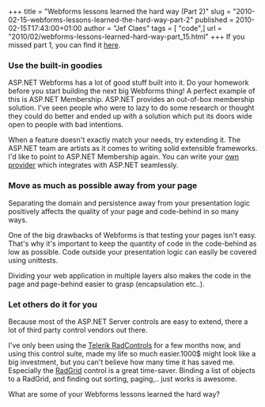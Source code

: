 +++
title = "Webforms lessons learned the hard way (Part 2)"
slug = "2010-02-15-webforms-lessons-learned-the-hard-way-part-2"
published = 2010-02-15T17:43:00+01:00
author = "Jef Claes"
tags = [ "code",]
url = "2010/02/webforms-lessons-learned-hard-way-part_15.html"
+++
If you missed part 1, you can find it
[here](https://jefclaes.be/2010/02/webforms-lessons-learned-hard-way-part.html).  
  
### Use the built-in goodies  
  
ASP.NET Webforms has a lot of good stuff built into it. Do your homework
before you start building the next big Webforms thing! A perfect example
of this is ASP.NET Membership. ASP.NET provides an out-of-box membership
solution. I've seen people who were to lazy to do some research or
thought they could do better and ended up with a solution which put its
doors wide open to people with bad intentions.  
  
When a feature doesn't exactly match your needs, try extending it. The
ASP.NET team are artists as it comes to writing solid extensible frameworks. I'd like to point to ASP.NET Membership again. You can write
your [own provider](http://www.asp.net/(S(ywiyuluxr3qb2dfva1z5lgeg))/learn/videos/video-189.aspx) which integrates with ASP.NET seamlessly.  
  
### Move as much as possible away from your page  
  
Separating the domain and persistence away from your presentation logic positively affects the quality of your page and code-behind in so many ways.  
  
One of the big drawbacks of Webforms is that testing your pages isn't
easy. That's why it's important to keep the quantity of code in the
code-behind as low as possible. Code outside your presentation logic can
easily be covered using unittests.  
  
Dividing your web application in multiple layers also makes the code in
the page and page-behind easier to grasp (encapsulation etc..).  
  
### Let others do it for you 
  
Because most of the ASP.NET Server controls are easy to extend, there a
lot of third party control vendors out there.  
  
I've only been using the [Telerik RadControls](http://www.telerik.com/products/aspnet-ajax.aspx) for a few months now, and using this control suite, made my life so much easier.1000$ might look like a big investment, but you can't believe how many time it has saved me. Especially the [RadGrid](http://demos.telerik.com/aspnet-ajax/grid/examples/performance/linq/defaultcs.aspx)
control is a great time-saver. Binding a list of objects to a RadGrid,
and finding out sorting, paging,.. just works is awesome.  
  
What are some of your Webforms lessons learned the hard way?
